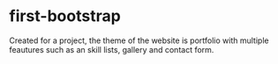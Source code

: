 # first-bootstrap
Created for a project, the theme of the website is portfolio with multiple feautures such as an skill lists, gallery and contact form.
